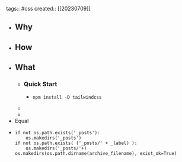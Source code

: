 tags:: #css
created:: [[20230709]]
- ## Why
- ## How
- ## What
  - ### Quick Start
    - ```
      npm install -D tailwindcss
      ```
  -
  -
- Equal
- ```
  if not os.path.exists('_posts'):
      os.makedirs('_posts')
  if not os.path.exists( ('_posts/' + _label) ):
      os.makedirs('_posts/'+)
  os.makedirs(os.path.dirname(archive_filename), exist_ok=True)
  ```